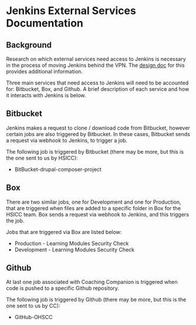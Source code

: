 # Jenkins External Services Documentation

## Background

Research on which external services need access to Jenkins is necessary in the process of moving Jenkins behind the VPN. The [design doc](https://github.com/OHS-Hosting-Infrastructure/infrastructure/blob/main/docs/design-docs/moving-jenkins-behind-vpn.md) for this provides additional information.

Three main services that need access to Jenkins will need to be accounted for: Bitbucket, Box, and Github. A brief description of each service and how it interacts with Jenkins is below.

## Bitbucket

Jenkins makes a request to clone / download code from Bitbucket, however certain jobs are also triggered by Bitbucket. In these cases, Bitbucket sends a request via webhook to Jenkins, to trigger a job.

The following job is triggered by Bitbucket (there may be more, but this is the one sent to us by HSICC):

- BitBucket-drupal-composer-project

## Box

There are two similar jobs, one for Development and one for Production, that are triggered when files are added to a specific folder in Box for the HSICC team. Box sends a request via webhook to Jenkins, and this triggers the job.

Jobs that are triggered via Box are listed below:

- Production - Learning Modules Security Check
- Development - Learning Modules Security Check

## Github

At last one job associated with Coaching Companion is triggered when code is pushed to a specific Github repository.

The following job is triggered by Github (there may be more, but this is the one sent to us by CC):

- GitHub-OHSCC

